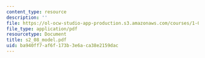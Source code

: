 ```yaml
---
content_type: resource
description: ''
file: https://ol-ocw-studio-app-production.s3.amazonaws.com/courses/1-051-structural-engineering-design-fall-2003/ba940ff7af6f173b3e6aca38e2159dac_s2_08_model.pdf
file_type: application/pdf
resourcetype: Document
title: s2_08_model.pdf
uid: ba940ff7-af6f-173b-3e6a-ca38e2159dac
---
```

